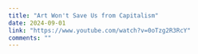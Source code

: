 ```yaml
---
title: "Art Won't Save Us from Capitalism"
date: 2024-09-01
link: "https://www.youtube.com/watch?v=0oTzg2R3RcY"
comments: ""
---
```


